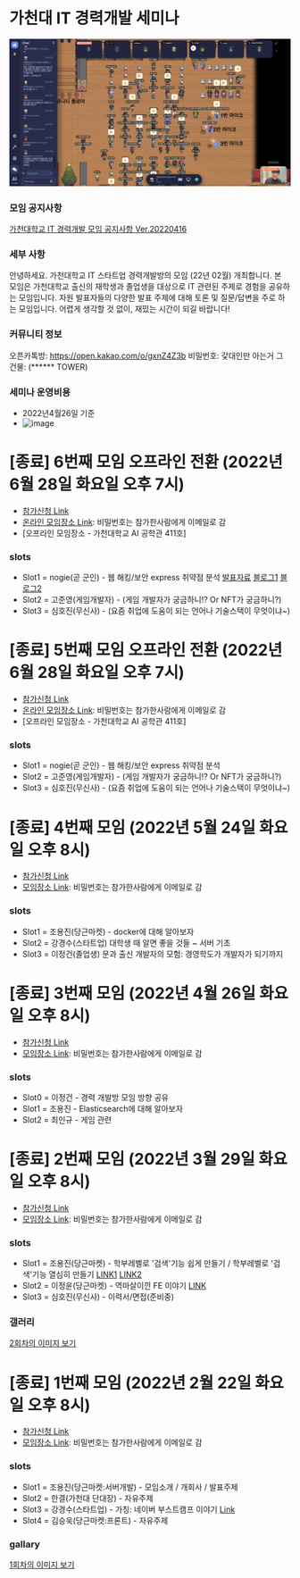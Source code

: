 # 가천대 IT 경력개발 세미나

![main](./main.png)

### 모임 공지사항
[가천대학교 IT 경력개발 모임 공지사항 Ver.20220416](https://bit.ly/3KNubG0)

###  세부 사항
안녕하세요. 가천대학교 IT 스타트업 경력개발방의 모임 (22년 02월) 개최합니다. 본 모임은 가천대학교 출신의 재학생과 졸업생을 대상으로 IT 관련된 주제로 경험을 공유하는 모임입니다. 자원 발표자들의 다양한 발표 주제에 대해 토론 및 질문/답변을 주로 하는 모임입니다. 어렵게 생각할 것 없이, 재밌는 시간이 되길 바랍니다!

### 커뮤니티 정보
오픈카톡방: https://open.kakao.com/o/gxnZ4Z3b
비밀번호: 갗대인만 아는거 그 건물: (****** TOWER)

### 세미나 운영비용

- 2022년4월26일 기준
- ![image](https://user-images.githubusercontent.com/10516961/165285227-5cb1f25d-2770-42ed-8b56-7c9cdb2d4702.png)


# [종료] 6번째 모임 오프라인 전환 (2022년 6월 28일 화요일 오후 7시)

- [참가신청 Link]([https://forms.gle/18TEtGss9ndBsu8y9](https://forms.gle/8APF7467eKqezg2JA))
- [온라인 모임장소 Link](https://app.gather.town/app/gzYJQgKQYV0JBWnS/gachon-it-career): 비밀번호는 참가한사람에게 이메일로 감
- [오프라인 모임장소 - 가천대학교 AI 공학관 411호]

### slots
- Slot1 = nogie(곧 군인) - 웹 해킹/보안 express 취약점 분석 [발표자료](https://docs.google.com/presentation/d/1jMj2OxOLMsvlY8adb_qrnR1r5NXKQMixnAcQWlj49AY/edit?usp=sharing) [블로그1](https://ez1o.tistory.com/9) [블로그2](https://ez1o.tistory.com/12)
- Slot2 = 고준영(게임개발자) - (게임 개발자가 궁금하니!? Or NFT가 궁금하니?)
- Slot3 = 심호진(무신사) - (요즘 취업에 도움이 되는 언어나 기술스택이 무엇이냐~)


# [종료] 5번째 모임 오프라인 전환 (2022년 6월 28일 화요일 오후 7시)

- [참가신청 Link]([https://forms.gle/18TEtGss9ndBsu8y9](https://forms.gle/8APF7467eKqezg2JA))
- [온라인 모임장소 Link](https://app.gather.town/app/gzYJQgKQYV0JBWnS/gachon-it-career): 비밀번호는 참가한사람에게 이메일로 감
- [오프라인 모임장소 - 가천대학교 AI 공학관 411호]

### slots
- Slot1 = nogie(곧 군인) - 웹 해킹/보안 express 취약점 분석
- Slot2 = 고준영(게임개발자) - (게임 개발자가 궁금하니!? Or NFT가 궁금하니?)
- Slot3 = 심호진(무신사) - (요즘 취업에 도움이 되는 언어나 기술스택이 무엇이냐~)

# [종료] 4번째 모임 (2022년 5월 24일 화요일 오후 8시)

- [참가신청 Link](https://forms.gle/18TEtGss9ndBsu8y9)
- [모임장소 Link](https://app.gather.town/app/gzYJQgKQYV0JBWnS/gachon-it-career): 비밀번호는 참가한사람에게 이메일로 감

### slots
- Slot1 = 조용진(당근마켓) - docker에 대해 알아보자
- Slot2 = 강경수(스타트업) 대학생 때 알면 좋을 것들 ~ 서버 기초
- Slot3 = 이정건(졸업생) 문과 출신 개발자의 모험: 경영학도가 개발자가 되기까지


# [종료] 3번째 모임 (2022년 4월 26일 화요일 오후 8시)

- [참가신청 Link](https://forms.gle/ny6C7AeZ4AE3RNiT7)
- [모임장소 Link](https://app.gather.town/app/gzYJQgKQYV0JBWnS/gachon-it-career): 비밀번호는 참가한사람에게 이메일로 감

### slots
- Slot0 = 이정건 - 경력 개발방 모임 방향 공유
- Slot1 = 조용진 - Elasticsearch에 대해 알아보자
- Slot2 = 최인규 - 게임 관련

# [종료] 2번째 모임 (2022년 3월 29일 화요일 오후 8시)

- [참가신청 Link](https://forms.gle/Ggkkpyn1nQjzUzVEA)
- [모임장소 Link](https://app.gather.town/app/gzYJQgKQYV0JBWnS/gachon-it-career): 비밀번호는 참가한사람에게 이메일로 감

### slots
- Slot1 = 조용진(당근마켓) - 학부레벨로 '검색'기능 쉽게 만들기 / 학부레벨로 '검색'기능 열심히 만들기 [LINK1](./docs/20220329_lets_make_search.pdf) [LINK2](./docs/20220329_elasticsearch_araboza.pdf)
- Slot2 = 이정윤(당근마켓) - 역마살이낀 FE 이야기 [LINK](./docs/20220329_move_move_fe_story.pdf)
- Slot3 = 심호진(무신사) - 이력서/면접(준비중)

### 갤러리

[2회차의 이미지 보기](./images/20220329/README.md)

# [종료] 1번째 모임 (2022년 2월 22일 화요일 오후 8시)

- [참가신청 Link](https://forms.gle/segDRczDSAwQAG5a9)
- [모임장소 Link](https://app.gather.town/app/gzYJQgKQYV0JBWnS/gachon-it-career): 비밀번호는 참가한사람에게 이메일로 감

### slots
- Slot1 = 조용진(당근마켓:서버개발) - 모임소개 / 개회사 / 발표주제
- Slot2 = 한결(가천대 단대장) - 자유주제
- Slot3 = 강경수(스타트업) - 가칭: 네이버 부스트캠프 이야기 [Link](./docs/20220222_kakasoo_how_to_study.pdf)
- Slot4 = 김승욱(당근마켓:프론트) - 자유주제

### gallary

[1회차의 이미지 보기](./images/20220222/README.md)

